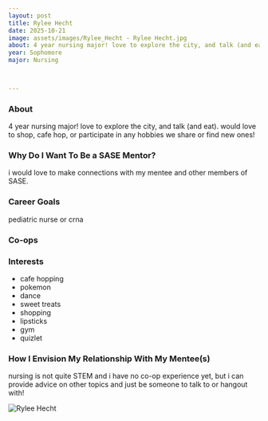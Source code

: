 ```yaml
---
layout: post
title: Rylee Hecht
date: 2025-10-21
image: assets/images/Rylee_Hecht - Rylee Hecht.jpg
about: 4 year nursing major! love to explore the city, and talk (and eat). would love to shop, cafe hop, or participate in any hobbies we share or find new ones!
year: Sophomore
major: Nursing



---
```


### About

4 year nursing major! love to explore the city, and talk (and eat). would love to shop, cafe hop, or participate in any hobbies we share or find new ones!


### Why Do I Want To Be a SASE Mentor?

i would love to make connections with my mentee and other members of SASE.


### Career Goals

pediatric nurse or crna 



### Co-ops



### Interests

- cafe hopping
- pokemon 
- dance
- sweet treats
- shopping
- lipsticks
- gym
- quizlet

### How I Envision My Relationship With My Mentee(s) 

nursing is not quite STEM and i have no co-op experience yet, but i can provide advice on other topics and just be someone to talk to or hangout with! 


<div class="text-center my-5">
    <img src="https://sase-drexel.github.io/mentorship-2025/assets/images/Rylee_Hecht - Rylee Hecht.jpg" alt="Rylee Hecht" class="rounded post-img" />
</div>

